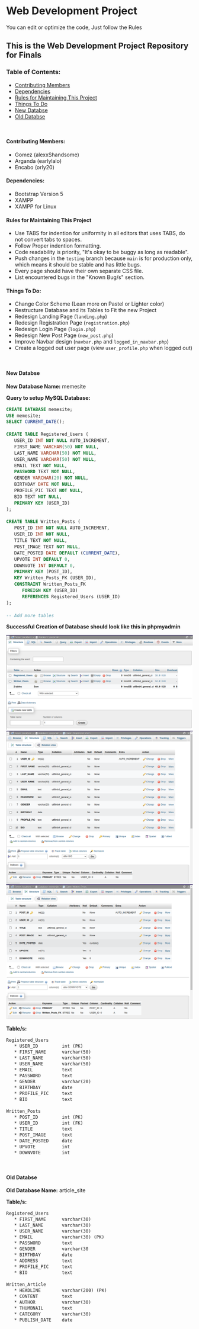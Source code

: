 # Web Development Project

You can edit or optimize the code, Just follow the Rules

## This is the Web Development Project Repository for Finals

### Table of Contents:
* [Contributing Members](#Contributing-Members)
* [Dependencies](#Dependencies)
* [Rules for Maintaining This Project](#Rules-for-Maintaining-This-Project)
* [Things To Do](#Things-To-Do)
* [New Databse](#New-Database)
* [Old Databse](#Old-Databse)

<br>

#### Contributing Members:

* Gomez (alexxShandsome)
* Arganda (earlylalo)
* Encabo (orly20)

#### Dependencies:

* Bootstrap Version 5
* XAMPP
* XAMPP for Linux

#### Rules for Maintaining This Project

* Use TABS for indention for uniformity in all editors that uses TABS, do not convert tabs to spaces.
* Follow Proper indention formatting.
* Code readability is priority, "It's okay to be buggy as long as readable".
* Push changes in the ```testing``` branch because ```main``` is for production only, which means it should be stable and has little bugs.
* Every page should have their own separate CSS file.
* List encountered bugs in the "Known Bug/s" section.

#### Things To Do:

* Change Color Scheme (Lean more on Pastel or Lighter color)
* Restructure Database and its Tables to Fit the new Project
* Redesign Landing Page (```landing.php```)
* Redesign Registration Page (```registration.php```)
* Redesign Login Page (```login.php```)
* Redesign New Post Page (```new_post.php```)
* Improve Navbar design (```navbar.php``` and ```logged_in_navbar.php```)
* Create a logged out user page (view ```user_profile.php``` when logged out)

<br>

#### New Databse

__New Database Name:__ memesite

**Query to setup MySQL Database:**

```sql
CREATE DATABASE memesite;
USE memesite;
SELECT CURRENT_DATE();

CREATE TABLE Registered_Users (
   USER_ID INT NOT NULL AUTO_INCREMENT,
   FIRST_NAME VARCHAR(50) NOT NULL,
   LAST_NAME VARCHAR(50) NOT NULL,
   USER_NAME VARCHAR(50) NOT NULL,
   EMAIL TEXT NOT NULL,
   PASSWORD TEXT NOT NULL,
   GENDER VARCHAR(20) NOT NULL,
   BIRTHDAY DATE NOT NULL,
   PROFILE_PIC TEXT NOT NULL,
   BIO TEXT NOT NULL,
   PRIMARY KEY (USER_ID)
);

CREATE TABLE Written_Posts (
   POST_ID INT NOT NULL AUTO_INCREMENT,
   USER_ID INT NOT NULL,
   TITLE TEXT NOT NULL,
   POST_IMAGE TEXT NOT NULL,
   DATE_POSTED DATE DEFAULT (CURRENT_DATE),
   UPVOTE INT DEFAULT 0,
   DOWNVOTE INT DEFAULT 0,
   PRIMARY KEY (POST_ID),
   KEY Written_Posts_FK (USER_ID),
   CONSTRAINT Written_Posts_FK
      FOREIGN KEY (USER_ID)
      REFERENCES Registered_Users (USER_ID)
);

-- Add more tables
```

**Successful Creation of Database should look like this in phpmyadmin**

![image1](./assets/images/database.png)
![image2](./assets/images/registered_users_table.png)
![image3](./assets/images/written_post_table.png)

__Table/s:__

```
Registered_Users
   * USER_ID         int (PK)
   * FIRST_NAME      varchar(50)
   * LAST_NAME       varchar(50)
   * USER_NAME       varchar(50)
   * EMAIL           text
   * PASSWORD        text
   * GENDER          varchar(20)
   * BIRTHDAY        date
   * PROFILE_PIC     text
   * BIO             text

Written_Posts
   * POST_ID         int (PK)
   * USER_ID         int (FK)
   * TITLE           text
   * POST_IMAGE      text
   * DATE_POSTED     date
   * UPVOTE          int
   * DOWNVOTE        int
```

<br>

#### Old Databse

__Old Database Name:__ article_site

__Table/s:__

```
Registered_Users
   * FIRST_NAME      varchar(30)
   * LAST_NAME       varchar(30)
   * USER_NAME       varchar(30)
   * EMAIL           varchar(30) (PK)
   * PASSWORD        text
   * GENDER          varchar(30
   * BIRTHDAY        date
   * ADDRESS         text
   * PROFILE_PIC     text
   * BIO             text

Written_Article
   * HEADLINE        varchar(200) (PK)
   * CONTENT         text
   * AUTHOR          varchar(30)
   * THUMBNAIL       text
   * CATEGORY        varchar(30)
   * PUBLISH_DATE    date
```
